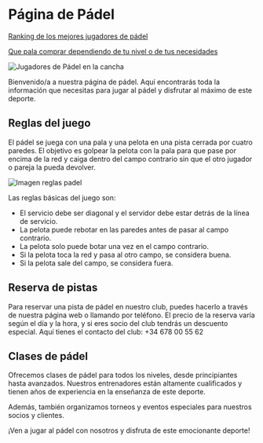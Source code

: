 # Página de Pádel
[Ranking de los mejores jugadores de pádel](ranking.md)

[Que pala comprar dependiendo de tu nivel o de tus necesidades](palas.md)

![Jugadores de Pádel en la cancha](https://e00-marca.uecdn.es/blogs/espanasemueve/imagenes_posts/2022/06/03/205885.jpg)

Bienvenido/a a nuestra página de pádel. Aquí encontrarás toda la información que necesitas para jugar al pádel y disfrutar al máximo de este deporte.

## Reglas del juego

El pádel se juega con una pala y una pelota en una pista cerrada por cuatro paredes. El objetivo es golpear la pelota con la pala para que pase por encima de la red y caiga dentro del campo contrario sin que el otro jugador o pareja la pueda devolver.

![Imagen reglas padel](https://www.empadelados.com/wp-content/uploads/02_02_850x470-01.jpg)

Las reglas básicas del juego son:

- El servicio debe ser diagonal y el servidor debe estar detrás de la línea de servicio.
- La pelota puede rebotar en las paredes antes de pasar al campo contrario.
- La pelota solo puede botar una vez en el campo contrario.
- Si la pelota toca la red y pasa al otro campo, se considera buena.
- Si la pelota sale del campo, se considera fuera.

## Reserva de pistas

Para reservar una pista de pádel en nuestro club, puedes hacerlo a través de nuestra página web o llamando por teléfono. El precio de la reserva varía según el día y la hora, y si eres socio del club tendrás un descuento especial. Aquí tienes el contacto del club: +34 678 00 55 62

## Clases de pádel

Ofrecemos clases de pádel para todos los niveles, desde principiantes hasta avanzados. Nuestros entrenadores están altamente cualificados y tienen años de experiencia en la enseñanza de este deporte.

Además, también organizamos torneos y eventos especiales para nuestros socios y clientes.

¡Ven a jugar al pádel con nosotros y disfruta de este emocionante deporte!
